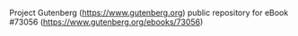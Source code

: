 Project Gutenberg (https://www.gutenberg.org) public repository
for eBook #73056 (https://www.gutenberg.org/ebooks/73056)
